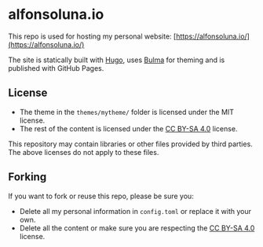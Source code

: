 # alfonsoluna.io

This repo is used for hosting my personal website: [https://alfonsoluna.io/](https://alfonsoluna.io/)

The site is statically built with [Hugo](https://gohugo.io/), uses [Bulma](https://bulma.io/) for theming and is published with GitHub Pages.

## License

* The theme in the `themes/mytheme/` folder is licensed under the MIT license.
* The rest of the content is licensed under the [CC BY-SA 4.0](https://creativecommons.org/licenses/by-sa/4.0/) license.

This repository may contain libraries or other files provided by third parties. The above licenses do not apply to these files.

## Forking

If you want to fork or reuse this repo, please be sure you:

- Delete all my personal information in `config.toml` or replace it with your own.
- Delete all the content or make sure you are respecting the [CC BY-SA 4.0](https://creativecommons.org/licenses/by-sa/4.0/) license.
